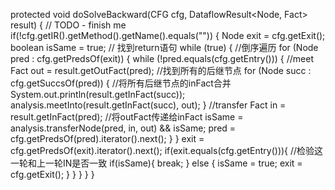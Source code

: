 protected void doSolveBackward(CFG<Node> cfg, DataflowResult<Node, Fact> result) {
        // TODO - finish me
        if(!cfg.getIR().getMethod().getName().equals("<init>")) {
            Node exit = cfg.getExit();
            boolean isSame = true;
            // 找到return语句
            while (true) {
                //倒序遍历
                for (Node pred : cfg.getPredsOf(exit)) {
                    while (!pred.equals(cfg.getEntry())) {
                        //meet
                        Fact out = result.getOutFact(pred);
                        //找到所有的后继节点
                        for (Node succ : cfg.getSuccsOf(pred)) {
                            //将所有后继节点的inFact合并
                            System.out.println(result.getInFact(succ));
                            analysis.meetInto(result.getInFact(succ), out);
                        }
                        //transfer
                        Fact in = result.getInFact(pred);
                        //将outFact传递给inFact
                        isSame = analysis.transferNode(pred, in, out) && isSame;
                        pred = cfg.getPredsOf(pred).iterator().next();
                    }
                }
                exit = cfg.getPredsOf(exit).iterator().next();
                if(exit.equals(cfg.getEntry())){
                    //检验这一轮和上一轮IN是否一致
                    if(isSame){
                        break;
                    }
                    else {
                        isSame = true;
                        exit = cfg.getExit();
                    }
                }
            }
        }
    }